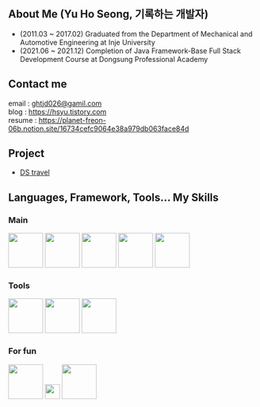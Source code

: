 ## About Me (Yu Ho Seong, 기록하는 개발자)



- (2011.03 ~ 2017.02) Graduated from the Department of  Mechanical and Automotive Engineering at Inje University
- (2021.06 ~ 2021.12) Completion of Java Framework-Base Full Stack Development Course at Dongsung Professional Academy

## Contact me

email : ghtjd026@gamil.com  
blog : https://hsyu.tistory.com  
resume : https://planet-freon-06b.notion.site/16734cefc9064e38a979db063face84d

## Project

- [DS travel](http://ibyeong.shop/)
  
  
## Languages, Framework, Tools... My Skills

### Main
<p align="left">
<img src="https://img1.daumcdn.net/thumb/R1280x0/?scode=mtistory2&fname=https%3A%2F%2Fblog.kakaocdn.net%2Fdn%2FNYxLk%2Fbtq4f1tSZjC%2F4eUiDnQRkFdz3ACVfinJr1%2Fimg.png" width="70">
<img src="https://img1.daumcdn.net/thumb/R1280x0/?scode=mtistory2&fname=https%3A%2F%2Fblog.kakaocdn.net%2Fdn%2FOE0Jq%2FbtqKZnwM71Y%2FGi1RUMrDoyKW6cAjVMkkv1%2Fimg.png" width="70">
<img src="https://media.vlpt.us/images/dainni/post/2214cf8b-57b6-42dd-8aa3-26f4ee4fd54f/Oracle-Logo.png" width="70">
<img src="https://media.vlpt.us/images/wavvy1022/post/d05e49ea-341a-4e6a-80db-ff322533464a/jpa.png" width="70">
<img src="https://t1.daumcdn.net/cfile/tistory/99D808505BBF3D4417" width="70">

### Tools
<p align="left">
<img src="https://blog.kakaocdn.net/dn/bRwluk/btq2uVWsk2i/Tq0jqnTHysYD2eY0EpbCJ0/img.png" width="70">
<img src="https://media.vlpt.us/images/unihit/post/7aaeb335-5524-48f3-8e36-b324ad2bcaea/vscode%20image.png" width="70">
<img src="https://media.vlpt.us/images/c-on/post/fa111f29-20c1-43c8-890b-ba15be5ae1da/%EA%B9%83%ED%97%88%EB%B8%8C.png" width="70">


### For fun
<p align="left">
<img src="https://image.toast.com/aaaadh/real/2021/techblog/1%288%29.png" width="70">
<img src="https://taiwebs.com/upload/icons/nosqlbooster-for-mongodb100-100.jpg" width="30">
<img src="https://miro.medium.com/max/1400/1*XCNkFQnw2-mo-pVdjm0DUA.png" width="70">






